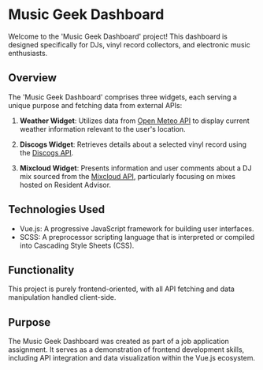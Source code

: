 # Music Geek Dashboard

Welcome to the 'Music Geek Dashboard' project! This dashboard is designed specifically for DJs, vinyl record collectors, and electronic music enthusiasts.

## Overview

The 'Music Geek Dashboard' comprises three widgets, each serving a unique purpose and fetching data from external APIs:

1. **Weather Widget**: Utilizes data from [Open Meteo API](https://open-meteo.com/) to display current weather information relevant to the user's location.

2. **Discogs Widget**: Retrieves details about a selected vinyl record using the [Discogs API](https://www.discogs.com/developers/).

3. **Mixcloud Widget**: Presents information and user comments about a DJ mix sourced from the [Mixcloud API](https://www.mixcloud.com/developers/), particularly focusing on mixes hosted on Resident Advisor.

## Technologies Used

- Vue.js: A progressive JavaScript framework for building user interfaces.
- SCSS: A preprocessor scripting language that is interpreted or compiled into Cascading Style Sheets (CSS).

## Functionality

This project is purely frontend-oriented, with all API fetching and data manipulation handled client-side.

## Purpose

The Music Geek Dashboard was created as part of a job application assignment. It serves as a demonstration of frontend development skills, including API integration and data visualization within the Vue.js ecosystem.
